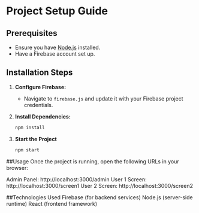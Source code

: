 # Project Setup Guide

## Prerequisites
- Ensure you have [Node.js](https://nodejs.org/) installed.
- Have a Firebase account set up.

## Installation Steps

1. **Configure Firebase:**
   - Navigate to `firebase.js` and update it with your Firebase project credentials.

2. **Install Dependencies:**
   ```sh
   npm install


3. **Start the Project**
   ```sh
   npm start

##Usage
Once the project is running, open the following URLs in your browser:

Admin Panel: http://localhost:3000/admin
User 1 Screen: http://localhost:3000/screen1
User 2 Screen: http://localhost:3000/screen2

##Technologies Used
Firebase (for backend services)
Node.js (server-side runtime)
React (frontend framework)
